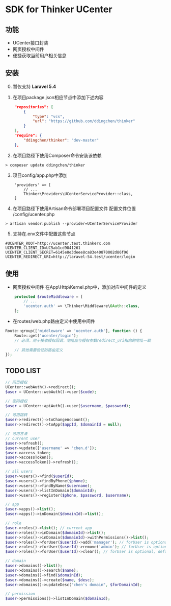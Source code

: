 # SDK for Thinker UCenter

## 功能

- UCenter接口封装
- 网页授权中间件
- 便捷获取当前用户相关信息

## 安装

0. 暂仅支持 **Laravel 5.4**

1. 在项目package.json相应节点中添加下述内容
```json
    "repositories": [
        {
            "type": "vcs",
            "url": "https://github.com/ddingchen/thinker"
        }
    ],
    "require": {
        "ddingchen/thinker": "dev-master"
    },
```

2. 在项目路径下使用Composer命令安装该依赖
```
> composer update ddingchen/thinker
```

3. 项目config/app.php中添加
```
    'providers' => [
        // ...
        Thinker\Providers\UCenterServiceProvider::class,
    ]
```

4. 在项目路径下使用Artisan命令部署项目配置文件
配置文件位置 /config/ucenter.php
```
> artisan vendor:publish --provider=UCenterServiceProvider
```

5. 支持在.env文件中配置这些节点
```
#UCENTER_ROOT=http://ucenter.test.thinkerx.com
UCENTER_CLIENT_ID=UC5ab1cd9841261
UCENTER_CLIENT_SECRET=6145e8e3deee8ca83e40870002d86f96
UCENTER_REDIRECT_URI=http://laravel-54.test/ucenter/login
```

## 使用

+ 网页授权中间件
在App\Http\Kernel.php中，添加对应中间件的定义
```php
    protected $routeMiddleware = [
        // ...
        'ucenter.auth' => \Thinker\Middleware\OAuth::class,
    ];
```

+ 在routes/web.php路由定义中使用中间件
```php
Route::group(['middleware' => 'ucenter.auth'], function () {
    Route::get('ucenter/login'); 
    // 必须，用于接收授权回调，地址应与授权参数redirect_uri指向的地址一致
    
    // 其他需要验证的路由定义
});
```

## TODO LIST
```php
// 网页授权
UCenter::webAuth()->redirect();
$user = UCenter::webAuth()->user($code);

// 密码授权
$user = UCenter::apiAuth()->user($username, $password);

// 可用跳转
$user->redirect()->toChangeAccount();
$user->redirect()->toApp($appId, $domainId = null);

// 可用方法
// current user
$user->refresh();
$user->update(['username' => 'chen.d']);
$user->access_token;
$user->accessToken();
$user->accessToken()->refresh();

// all users
$user->users()->find($userId);
$user->users()->findByPhone($phone);
$user->users()->findByName($username);
$user->users()->listInDomain($domainId);
$user->users()->register($phone, $password, $username);

// app
$user->apps()->list();
$user->apps()->inDomain($domainId)->list();

// role
$user->roles()->list(); // current app
$user->roles()->inDomain($domainId)->list();
$user->roles()->inDomain($domainId)->withPermissions()->list();
$user->roles()->forUser($userId)->add('manager'); // forUser is optional, default self
$user->roles()->forUser($userId)->remove('admin'); // forUser is optional,default self
$user->roles()->forUser($userId)->clear(); // forUser is optional, default self

// domain
$user->domains()->list();
$user->domains()->search($name);
$user->domains()->find($domainId);
$user->domains()->create($name, $desc);
$user->domains()->updateDesc("chen's domain", $forDomainId);

// permission
$user->permissions()->listInDomain($domainId);
```
